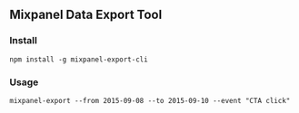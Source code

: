 ## Mixpanel Data Export Tool

### Install

`npm install -g mixpanel-export-cli`

### Usage

`mixpanel-export --from 2015-09-08 --to 2015-09-10 --event "CTA click"`
